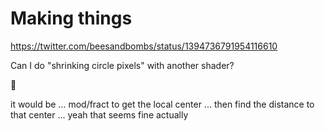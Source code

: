 # Making things

https://twitter.com/beesandbombs/status/1394736791954116610

Can I do "shrinking circle pixels"
with another shader?

🤔

it would be ... mod/fract to get the local center
... then find the distance to that center
... yeah that seems fine actually